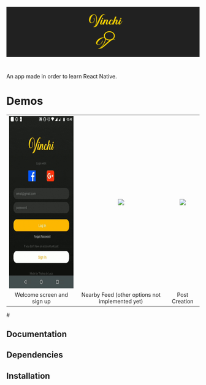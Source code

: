 ![](assets/banner1.png)
#
An app made in order to learn React Native.
# Demos
<table>
   <tr>
     <td align="center">
        <img src="assets/signup.gif" height="450"/>
      </td>
      <td align="center">
        <img src="assets/mainscreen.gif" height="450"/>
      </td>
      <td align="center">
        <img src="assets/createpost.gif" height="450"/>
      </td>
   </tr>
   <tr>
     <td align="center">
        Welcome screen and sign up 
      </td>
      <td align="center">
        Nearby Feed (other options not implemented yet)
      </td>
      <td align="center">
        Post Creation
      </td>
   </tr>
</table>
#

## Documentation

## Dependencies

## Installation

##


